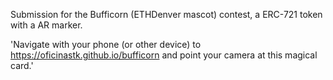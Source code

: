Submission for the Bufficorn (ETHDenver mascot) contest, a ERC-721 token with a AR marker.

'Navigate with your phone (or other device) to https://oficinastk.github.io/bufficorn and point your camera at this magical card.'

